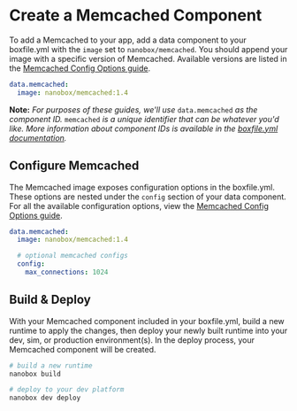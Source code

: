 # Create a Memcached Component

To add a Memcached to your app, add a data component to your boxfile.yml with the `image` set to `nanobox/memcached`. You should append your image with a specific version of Memcached. Available versions are listed in the [Memcached Config Options guide](/memcached/configure/#memcached-version).

```yaml
data.memcached:
  image: nanobox/memcached:1.4
```

**Note:** *For purposes of these guides, we'll use* `data.memcached` *as the component ID.* `memcached` *is a unique identifier that can be whatever you'd like. More information about component IDs is available in the [boxfile.yml documentation](https://docs.nanobox.io/boxfile/#component-ids).*


## Configure Memcached
The Memcached image exposes configuration options in the boxfile.yml. These options are nested under the `config` section of your data component. For all the available configuration options, view the [Memcached Config Options guide](/memcached/configure).

```yaml
data.memcached:
  image: nanobox/memcached:1.4

  # optional memcached configs
  config:
    max_connections: 1024
```

## Build & Deploy
With your Memcached component included in your boxfile.yml, build a new runtime to apply the changes, then deploy your newly built runtime into your dev, sim, or production environment(s). In the deploy process, your Memcached component will be created.

```bash
# build a new runtime
nanobox build

# deploy to your dev platform
nanobox dev deploy
```
